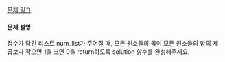 [문제 링크](https://school.programmers.co.kr/learn/courses/30/lessons/181929)
#### 문제 설명
정수가 담긴 리스트 num_list가 주어질 때, 모든 원소들의 곱이 모든 원소들의 합의 제곱보다 작으면 1을 크면 0을 return하도록 solution 함수를 완성해주세요.
